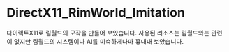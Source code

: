 # DirectX11_RimWorld_Imitation
다이렉트X11로 림월드의 모작을 만들어 보았습니다. 사용된 리소스는 림월드와는 관련이 없지만 림월드의 시스템이나 AI를 미숙하게나마 흉내내 보았습니다.

